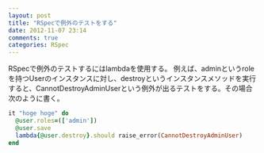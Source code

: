 ```yaml
---
layout: post
title: "RSpecで例外のテストをする"
date: 2012-11-07 23:14
comments: true
categories: RSpec
---
```

RSpecで例外のテストするにはlambdaを使用する。
例えば、adminというroleを持つUserのインスタンスに対し、destroyというインスタンスメソッドを実行すると、CannotDestroyAdminUserという例外が出るテストをする。その場合次のように書く。
```ruby
it "hoge hoge" do
  @user.roles=(['admin'])
  @user.save
  lambda{@user.destroy}.should raise_error(CannotDestroyAdminUser)
end
```
